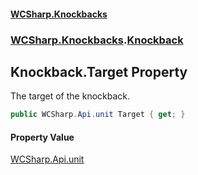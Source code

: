 #### [WCSharp\.Knockbacks](README.md 'README')
### [WCSharp\.Knockbacks](WCSharp.Knockbacks.md 'WCSharp\.Knockbacks').[Knockback](WCSharp.Knockbacks.Knockback.md 'WCSharp\.Knockbacks\.Knockback')

## Knockback\.Target Property

The target of the knockback\.

```csharp
public WCSharp.Api.unit Target { get; }
```

#### Property Value
[WCSharp\.Api\.unit](https://learn.microsoft.com/en-us/dotnet/api/wcsharp.api.unit 'WCSharp\.Api\.unit')